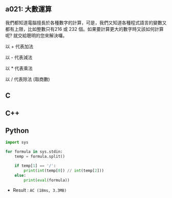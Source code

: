 ## a021: 大數運算
我們都知道電腦擅長於各種數字的計算，可是，我們又知道各種程式語言的變數又都有上限，比如整數只有216 或 232 個。如果要計算更大的數字時又該如何計算呢? 就交給聰明的您來解決囉。

以 + 代表加法

以 - 代表減法

以 * 代表乘法

以 / 代表除法 (取商數)

## C

## C++

## Python
```python
import sys

for formula in sys.stdin:
    temp = formula.split()

    if temp[1] == '/':
        print(int(temp[0]) // int(temp[2]))
    else:
        print(eval(formula))
```
 * Result : `AC (18ms, 3.3MB)`
